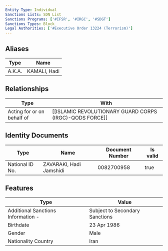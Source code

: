 ```yaml
---
Entity Type: Individual
Sanctions Lists: SDN List
Sanctions Programs: ['#IFSR', '#IRGC', '#SDGT']
Sanctions Types: Block
Legal Authorities: ['#Executive Order 13224 (Terrorism)']
---
```


## Aliases
| Type  | Name      | 
|-------|-----------|
| A.K.A. | KAMALI, Hadi |

## Relationships
| Type  | With      | 
|-------|-----------|
| Acting for or on behalf of | [[ISLAMIC REVOLUTIONARY GUARD CORPS (IRGC)-QODS FORCE]] |

## Identity Documents
| Type  | Name      | Document Number | Is valid |
|-------|-----------|-----------------|----------|
| National ID No. | ZAVARAKI, Hadi Jamshidi | 0082700958 | true |

## Features
| Type  | Value      |
|-------|------------|
| Additional Sanctions Information - | Subject to Secondary Sanctions |
| Birthdate | 23 Apr 1986 |
| Gender | Male |
| Nationality Country | Iran |

